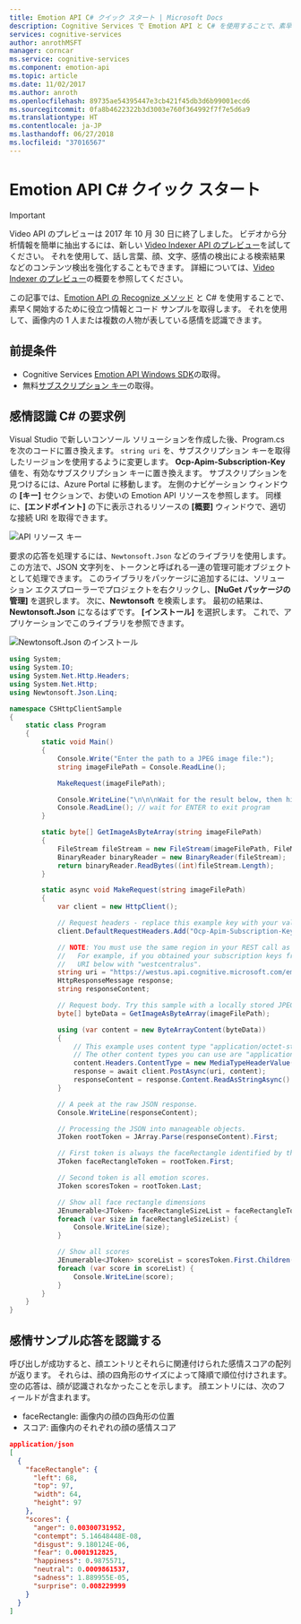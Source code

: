 ```yaml
---
title: Emotion API C# クイック スタート | Microsoft Docs
description: Cognitive Services で Emotion API と C# を使用することで、素早く開始するために役立つ情報とコード サンプルを取得します。
services: cognitive-services
author: anrothMSFT
manager: corncar
ms.service: cognitive-services
ms.component: emotion-api
ms.topic: article
ms.date: 11/02/2017
ms.author: anroth
ms.openlocfilehash: 89735ae54395447e3cb421f45db3d6b99001ecd6
ms.sourcegitcommit: 0fa8b4622322b3d3003e760f364992f7f7e5d6a9
ms.translationtype: HT
ms.contentlocale: ja-JP
ms.lasthandoff: 06/27/2018
ms.locfileid: "37016567"
---
```

# <a name="emotion-api-c-quick-start"></a>Emotion API C# クイック スタート

> [!IMPORTANT]
> Video API のプレビューは 2017 年 10 月 30 日に終了しました。 ビデオから分析情報を簡単に抽出するには、新しい [Video Indexer API のプレビュー](https://azure.microsoft.com/services/cognitive-services/video-indexer/)を試してください。 それを使用して、話し言葉、顔、文字、感情の検出による検索結果などのコンテンツ検出を強化することもできます。 詳細については、[Video Indexer のプレビュー](https://docs.microsoft.com/azure/cognitive-services/video-indexer/video-indexer-overview)の概要を参照してください。

この記事では、[Emotion API の Recognize メソッド](https://westus.dev.cognitive.microsoft.com/docs/services/5639d931ca73072154c1ce89/operations/563b31ea778daf121cc3a5fa) と C# を使用することで、素早く開始するために役立つ情報とコード サンプルを取得します。 それを使用して、画像内の 1 人または複数の人物が表している感情を認識できます。 

## <a name="prerequisites"></a>前提条件
* Cognitive Services [Emotion API Windows SDK](https://www.nuget.org/packages/Microsoft.ProjectOxford.Emotion/)の取得。
* 無料[サブスクリプション キー](https://azure.microsoft.com/try/cognitive-services/)の取得。

## <a name="emotion-recognition-c-example-request"></a>感情認識 C# の要求例

Visual Studio で新しいコンソール ソリューションを作成した後、Program.cs を次のコードに置き換えます。 `string uri` を、サブスクリプション キーを取得したリージョンを使用するように変更します。 **Ocp-Apim-Subscription-Key** 値を、有効なサブスクリプション キーに置き換えます。 サブスクリプションを見つけるには、Azure Portal に移動します。 左側のナビゲーション ウィンドウの **[キー]** セクションで、お使いの Emotion API リソースを参照します。 同様に、**[エンドポイント]** の下に表示されるリソースの **[概要]** ウィンドウで、適切な接続 URI を取得できます。

![API リソース キー](../../media/emotion-api/keys.png)

要求の応答を処理するには、`Newtonsoft.Json` などのライブラリを使用します。 この方法で、JSON 文字列を、トークンと呼ばれる一連の管理可能オブジェクトとして処理できます。 このライブラリをパッケージに追加するには、ソリューション エクスプローラーでプロジェクトを右クリックし、**[NuGet パッケージの管理]** を選択します。 次に、**Newtonsoft** を検索します。 最初の結果は、**Newtonsoft.Json** になるはずです。 **[インストール]** を選択します。 これで、アプリケーションでこのライブラリを参照できます。

![Newtonsoft.Json のインストール](../../media/emotion-api/newtonsoft-nuget.png)

```csharp
using System;
using System.IO;
using System.Net.Http.Headers;
using System.Net.Http;
using Newtonsoft.Json.Linq;

namespace CSHttpClientSample
{
    static class Program
    {
        static void Main()
        {
            Console.Write("Enter the path to a JPEG image file:");
            string imageFilePath = Console.ReadLine();

            MakeRequest(imageFilePath);

            Console.WriteLine("\n\n\nWait for the result below, then hit ENTER to exit...\n\n\n");
            Console.ReadLine(); // wait for ENTER to exit program
        }

        static byte[] GetImageAsByteArray(string imageFilePath)
        {
            FileStream fileStream = new FileStream(imageFilePath, FileMode.Open, FileAccess.Read);
            BinaryReader binaryReader = new BinaryReader(fileStream);
            return binaryReader.ReadBytes((int)fileStream.Length);
        }

        static async void MakeRequest(string imageFilePath)
        {
            var client = new HttpClient();

            // Request headers - replace this example key with your valid key.
            client.DefaultRequestHeaders.Add("Ocp-Apim-Subscription-Key", "<your-subscription-key>"); // 

            // NOTE: You must use the same region in your REST call as you used to obtain your subscription keys.
            //   For example, if you obtained your subscription keys from westcentralus, replace "westus" in the 
            //   URI below with "westcentralus".
            string uri = "https://westus.api.cognitive.microsoft.com/emotion/v1.0/recognize?";
            HttpResponseMessage response;
            string responseContent;

            // Request body. Try this sample with a locally stored JPEG image.
            byte[] byteData = GetImageAsByteArray(imageFilePath);

            using (var content = new ByteArrayContent(byteData))
            {
                // This example uses content type "application/octet-stream".
                // The other content types you can use are "application/json" and "multipart/form-data".
                content.Headers.ContentType = new MediaTypeHeaderValue("application/octet-stream");
                response = await client.PostAsync(uri, content);
                responseContent = response.Content.ReadAsStringAsync().Result;
            }

            // A peek at the raw JSON response.
            Console.WriteLine(responseContent);

            // Processing the JSON into manageable objects.
            JToken rootToken = JArray.Parse(responseContent).First;

            // First token is always the faceRectangle identified by the API.
            JToken faceRectangleToken = rootToken.First;

            // Second token is all emotion scores.
            JToken scoresToken = rootToken.Last;

            // Show all face rectangle dimensions
            JEnumerable<JToken> faceRectangleSizeList = faceRectangleToken.First.Children();
            foreach (var size in faceRectangleSizeList) {
                Console.WriteLine(size);
            }

            // Show all scores
            JEnumerable<JToken> scoreList = scoresToken.First.Children();
            foreach (var score in scoreList) {
                Console.WriteLine(score);
            }
        }
    }
}
```

## <a name="recognize-emotions-sample-response"></a>感情サンプル応答を認識する
呼び出しが成功すると、顔エントリとそれらに関連付けられた感情スコアの配列が返ります。 それらは、顔の四角形のサイズによって降順で順位付けされます。 空の応答は、顔が認識されなかったことを示します。 顔エントリには、次のフィールドが含まれます。

* faceRectangle: 画像内の顔の四角形の位置
* スコア: 画像内のそれぞれの顔の感情スコア 

```json
application/json 
[
  {
    "faceRectangle": {
      "left": 68,
      "top": 97,
      "width": 64,
      "height": 97
    },
    "scores": {
      "anger": 0.00300731952,
      "contempt": 5.14648448E-08,
      "disgust": 9.180124E-06,
      "fear": 0.0001912825,
      "happiness": 0.9875571,
      "neutral": 0.0009861537,
      "sadness": 1.889955E-05,
      "surprise": 0.008229999
    }
  }
]
